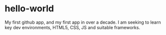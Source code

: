 # hello-world
My first github app, and my first app in over a decade.
I am seeking to learn key dev environments, HTML5, CSS, JS and suitable frameworks.
